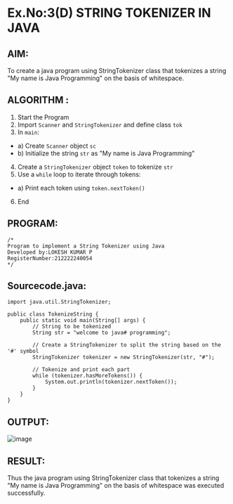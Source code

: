 # Ex.No:3(D) STRING TOKENIZER IN JAVA

## AIM:
To create a java program using StringTokenizer class that tokenizes a string "My name is Java Programming" on the basis of whitespace.

## ALGORITHM :
1.	Start the Program
2.	Import `Scanner` and `StringTokenizer` and define class `tok`
3.	In `main`:
-	a) Create `Scanner` object `sc`
-	b) Initialize the string `str` as "My name is Java Programming"
4.	Create a `StringTokenizer` object `token` to tokenize `str`
5.	Use a `while` loop to iterate through tokens:
-	a) Print each token using `token.nextToken()`
6.	End




## PROGRAM:
 ```
/*
Program to implement a String Tokenizer using Java
Developed by:LOKESH KUMAR P 
RegisterNumber:212222240054  
*/
```

## Sourcecode.java:
```
import java.util.StringTokenizer;

public class TokenizeString {
    public static void main(String[] args) {
        // String to be tokenized
        String str = "welcome to java# programming";
        
        // Create a StringTokenizer to split the string based on the '#' symbol
        StringTokenizer tokenizer = new StringTokenizer(str, "#");
        
        // Tokenize and print each part
        while (tokenizer.hasMoreTokens()) {
            System.out.println(tokenizer.nextToken());
        }
    }
}
```







## OUTPUT:
![image](https://github.com/user-attachments/assets/4ac12de3-4e43-412f-b8f8-596d4d6d85fd)



## RESULT:
Thus the java program using StringTokenizer class that tokenizes a string "My name is Java Programming" on the basis of whitespace was executed successfully.
